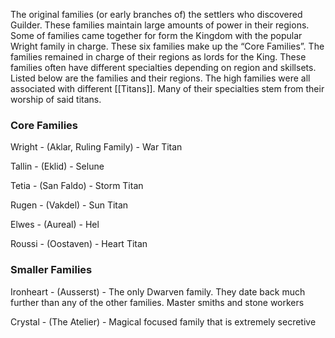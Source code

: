 The original families (or early branches of) the settlers who discovered Guilder. These families maintain large amounts of power in their regions. Some of families came together for form the Kingdom with the popular Wright family in charge. These six families make up the “Core Families”. The families remained in charge of their regions as lords for the King. These families often have different specialties depending on region and skillsets. Listed below are the families and their regions. The high families were all associated with different [[Titans]]. Many of their specialties stem from their worship of said titans.

### Core Families
Wright - (Aklar, Ruling Family)
	- War Titan

Tallin - (Eklid)
	- Selune

Tetia - (San Faldo) 
	- Storm Titan

Rugen - (Vakdel)
	- Sun Titan

Elwes - (Aureal)
	- Hel

Roussi - (Oostaven)
	- Heart Titan

### Smaller Families
Ironheart - (Ausserst) - The only Dwarven family. They date back much further than any of the other families. Master smiths and stone workers

Crystal - (The Atelier) - Magical focused family that is extremely secretive





